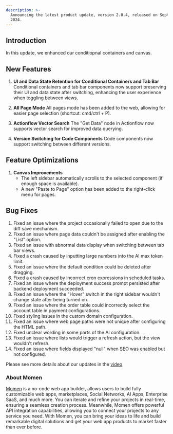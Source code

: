 ```yaml
---
description: >-
  Announcing the latest product update, version 2.0.4, released on September 14th,
  2024.
---
```


## Introduction
In this update, we enhanced our conditiopnal containers and canvas.

## New Features

1. **UI and Data State Retention for Conditional Containers and Tab Bar**
Conditional containers and tab bar components now support preserving their UI and data state after switching, enhancing the user experience when toggling between views.

2. **All Page Mode**
All pages mode has been added to the web, allowing for easier page selection (shortcut: cmd/ctrl + P).

3. **Actionflow Vector Search**
The "Get Data" node in Actionflow now supports vector search for improved data querying.

4. **Version Switching for Code Components**
Code components now support switching between different versions.

## Feature Optimizations

1. **Canvas Improvements**
   * The left sidebar automatically scrolls to the selected component (if enough space is available).
   * A new "Paste to Page" option has been added to the right-click menu for pages.

## Bug Fixes

1. Fixed an issue where the project occasionally failed to open due to the diff save mechanism.
2. Fixed an issue where page data couldn't be assigned after enabling the "List" option.
3. Fixed an issue with abnormal data display when switching between tab bar views.
5. Fixed a crash caused by inputting large numbers into the AI max token limit.
6. Fixed an issue where the default condition could be deleted after dragging.
7. Fixed a crash caused by incorrect cron expressions in scheduled tasks.
8. Fixed an issue where the deployment success prompt persisted after backend deployment succeeded.
9. Fixed an issue where the "Hover" switch in the right sidebar wouldn't change state after being turned on.
10. Fixed an issue where the order table could incorrectly select the account table in payment configurations.
11. Fixed styling issues in the custom domain configuration.
12. Fixed an issue where web page paths were not unique after configuring the HTML path.
13. Fixed unclear wording in some parts of the AI configuration.
14. Fixed an issue where lists would trigger a refresh action, but the view wouldn't refresh.
15. Fixed an issue where fields displayed "null" when SEO was enabled but not configured.
  
Please see more details about our updates in the [video]()

### **About Momen**

[Momen](https://momen.app/?channel=blog-about) is a no-code web app builder, allows users to build fully customizable web apps, marketplaces, Social Networks, AI Apps, Enterprise SaaS, and much more. You can iterate and refine your projects in real-time, ensuring a seamless creation process. Meanwhile, Momen offers powerful API integration capabilities, allowing you to connect your projects to any service you need. With Momen, you can bring your ideas to life and build remarkable digital solutions and get your web app products to market faster than ever before.
